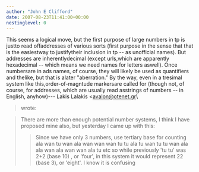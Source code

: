 ```yaml
---
author: "John E Clifford"
date: 2007-08-23T11:41:00+00:00
nestinglevel: 0
---
```

This seems a logical move, but the first purpose of large numbers in tp is justto read offaddresses of various sorts (first purpose in the sense that that is the easiestway to justifytheir inclusion in tp --
 as unofficial names). But addresses are inherentlydecimal (except urls,which are apparently hexadecimal --
 which means we need names for letters aswell). Once numbersare in ads names, of course, they will likely be used as quantifiers and thelike, but that is alater "aberration." By the way, even in a tresimal system like this,order-of-magntude markersare called for (though not, of course, for addresses, which are usually read asstrings of numbers --
 in English, anyhow)---
 Lakis Lalakis <[avalon@otenet.gr](mailto://avalon@otenet.gr)\
> wrote:

> There are more than enough potential number systems, I think I have
> proposed mine also, but yesterday I came up with this:
>> Since we have only 3 numbers, use tertiary base for counting
>> ala
> wan
> tu
> wan ala
> wan wan
> wan tu
> tu ala
> tu wan
> tu tu
> wan ala ala
> wan ala wan
> wan ala tu
>> etc
>> so while previously 'tu tu' was 2+2 (base 10) , or 'four', in this
> system it would represent 22 (base 3), or 'eight'.
>> I know it is confusing
>>